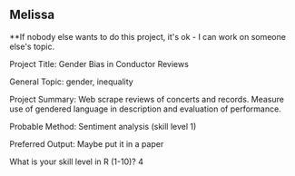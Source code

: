 ## Melissa
**If nobody else wants to do this project, it's ok - I can work on someone else's topic.

Project Title: Gender Bias in Conductor Reviews
<!-- Preferably one word or an abbreviation -->

General Topic: gender, inequality
<!-- What is your general topic / research field of interest (e.g., gender, extremism, social movements)? -->

Project Summary: Web scrape reviews of concerts and records. Measure use of gendered language in description and evaluation of performance.
<!-- What is your specific research idea, if you have one? -->

Probable Method: Sentiment analysis (skill level 1)
<!-- What would your preferred method of analysis be? And how do you rate your own skill level with that method? -->

Preferred Output: Maybe put it in a paper
<!-- What is your preferred outcome of this group work, i.e. do you want to continue working on this project after the Summer Institute and possibly develop it into a paper OR do you "just" want to use it as practice in the context of this Summer Institute? -->

What is your skill level in R (1-10)? 4